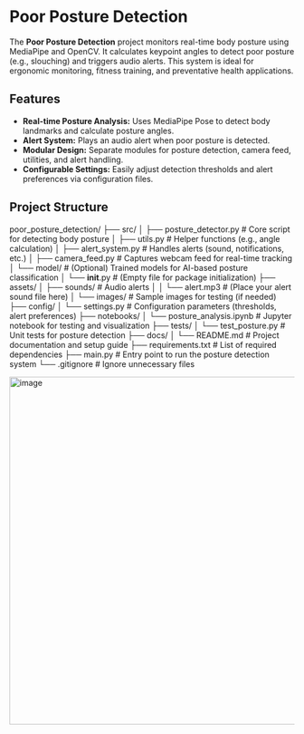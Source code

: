 # Poor Posture Detection

The **Poor Posture Detection** project monitors real-time body posture using MediaPipe and OpenCV. It calculates keypoint angles to detect poor posture (e.g., slouching) and triggers audio alerts. This system is ideal for ergonomic monitoring, fitness training, and preventative health applications.

## Features

- **Real-time Posture Analysis:** Uses MediaPipe Pose to detect body landmarks and calculate posture angles.
- **Alert System:** Plays an audio alert when poor posture is detected.
- **Modular Design:** Separate modules for posture detection, camera feed, utilities, and alert handling.
- **Configurable Settings:** Easily adjust detection thresholds and alert preferences via configuration files.

## Project Structure

poor_posture_detection/
├── src/
│   ├── posture_detector.py       # Core script for detecting body posture
│   ├── utils.py                  # Helper functions (e.g., angle calculation)
│   ├── alert_system.py           # Handles alerts (sound, notifications, etc.)
│   ├── camera_feed.py            # Captures webcam feed for real-time tracking
│   └── model/                    # (Optional) Trained models for AI-based posture classification
│       └── __init__.py           # (Empty file for package initialization)
├── assets/
│   ├── sounds/                   # Audio alerts
│   │   └── alert.mp3             # (Place your alert sound file here)
│   └── images/                   # Sample images for testing (if needed)
├── config/
│   └── settings.py               # Configuration parameters (thresholds, alert preferences)
├── notebooks/
│   └── posture_analysis.ipynb    # Jupyter notebook for testing and visualization
├── tests/
│   └── test_posture.py           # Unit tests for posture detection
├── docs/
│   └── README.md                 # Project documentation and setup guide
├── requirements.txt              # List of required dependencies
├── main.py                       # Entry point to run the posture detection system
└── .gitignore                    # Ignore unnecessary files

<img width="614" alt="image" src="https://github.com/user-attachments/assets/d6d92a1d-56ec-44df-adc5-2f3f5ed5f6ff" />




